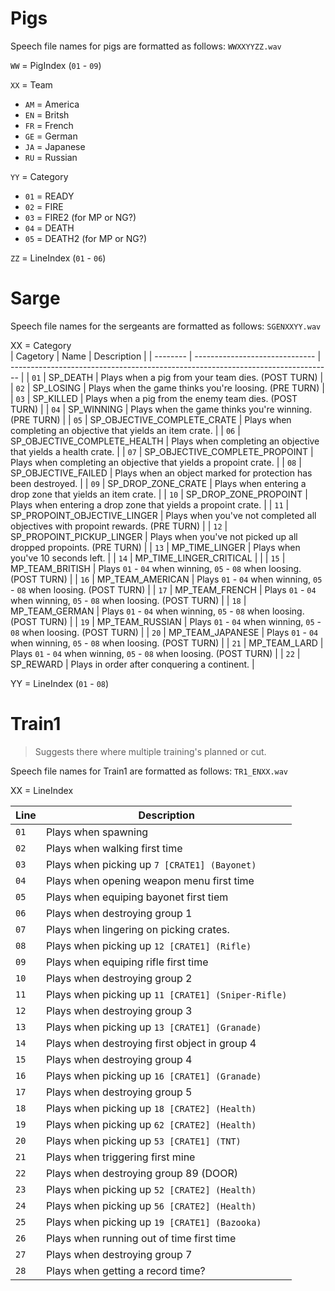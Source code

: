 # Pigs
Speech file names for pigs are formatted as follows: `WWXXYYZZ.wav`

`WW` = PigIndex (`01` - `09`)  

`XX` = Team 
- `AM` = America
- `EN` = Britsh
- `FR` = French
- `GE` = German
- `JA` = Japanese
- `RU` = Russian

`YY` = Category
- `01` = READY
- `02` = FIRE
- `03` = FIRE2 (for MP or NG?)
- `04` = DEATH
- `05` = DEATH2 (for MP or NG?)

`ZZ` = LineIndex (`01` - `06`)

# Sarge
Speech file names for the sergeants are formatted as follows: `SGENXXYY.wav`

XX = Category   
| Cagetory | Name                           | Description                                                                      |
| -------- | ------------------------------ | -------------------------------------------------------------------------------- |
| `01`     | SP_DEATH                       | Plays when a pig from your team dies. (POST TURN)                                |
| `02`     | SP_LOSING                      | Plays when the game thinks you're loosing. (PRE TURN)                            |
| `03`     | SP_KILLED                      | Plays when a pig from the enemy team dies. (POST TURN)                           |
| `04`     | SP_WINNING                     | Plays when the game thinks you're winning. (PRE TURN)                            |
| `05`     | SP_OBJECTIVE_COMPLETE_CRATE    | Plays when completing an objective that yields an item crate.                    |
| `06`     | SP_OBJECTIVE_COMPLETE_HEALTH   | Plays when completing an objective that yields a health crate.                   |
| `07`     | SP_OBJECTIVE_COMPLETE_PROPOINT | Plays when completing an objective that yields a propoint crate.                 |
| `08`     | SP_OBJECTIVE_FAILED            | Plays when an object marked for protection has been destroyed.                   |
| `09`     | SP_DROP_ZONE_CRATE             | Plays when entering a drop zone that yields an item crate.                       |
| `10`     | SP_DROP_ZONE_PROPOINT          | Plays when entering a drop zone that yields a propoint crate.                    |
| `11`     | SP_PROPOINT_OBJECTIVE_LINGER   | Plays when you've not completed all objectives with propoint rewards. (PRE TURN) |
| `12`     | SP_PROPOINT_PICKUP_LINGER      | Plays when you've not picked up all dropped propoints. (PRE TURN)                |
| `13`     | MP_TIME_LINGER                 | Plays when you've 10 seconds left.                                               |
| `14`     | MP_TIME_LINGER_CRITICAL        |                                                                                  |
| `15`     | MP_TEAM_BRITISH                | Plays `01` - `04` when winning, `05` - `08` when loosing. (POST TURN)            |
| `16`     | MP_TEAM_AMERICAN               | Plays `01` - `04` when winning, `05` - `08` when loosing. (POST TURN)            |
| `17`     | MP_TEAM_FRENCH                 | Plays `01` - `04` when winning, `05` - `08` when loosing. (POST TURN)            |
| `18`     | MP_TEAM_GERMAN                 | Plays `01` - `04` when winning, `05` - `08` when loosing. (POST TURN)            |
| `19`     | MP_TEAM_RUSSIAN                | Plays `01` - `04` when winning, `05` - `08` when loosing. (POST TURN)            |
| `20`     | MP_TEAM_JAPANESE               | Plays `01` - `04` when winning, `05` - `08` when loosing. (POST TURN)            |
| `21`     | MP_TEAM_LARD                   | Plays `01` - `04` when winning, `05` - `08` when loosing. (POST TURN)            |
| `22`     | SP_REWARD                      | Plays in order after conquering a continent.                                     |

YY = LineIndex (`01` - `08`)


# Train1
> Suggests there where multiple training's planned or cut.

Speech file names for Train1 are formatted as follows: `TR1_ENXX.wav`

XX = LineIndex

| Line | Description
| ---- | -----------
| `01` | Plays when spawning
| `02` | Plays when walking first time
| `03` | Plays when picking up `7 [CRATE1] (Bayonet)`
| `04` | Plays when opening weapon menu first time
| `05` | Plays when equiping bayonet first tiem
| `06` | Plays when destroying group 1
| `07` | Plays when lingering on picking crates.
| `08` | Plays when picking up `12 [CRATE1] (Rifle)`
| `09` | Plays when equiping rifle first time
| `10` | Plays when destroying group 2
| `11` | Plays when picking up `11 [CRATE1] (Sniper-Rifle)`
| `12` | Plays when destroying group 3
| `13` | Plays when picking up `13 [CRATE1] (Granade)`
| `14` | Plays when destroying first object in group 4
| `15` | Plays when destroying group 4
| `16` | Plays when picking up `16 [CRATE1] (Granade)`
| `17` | Plays when destroying group 5
| `18` | Plays when picking up `18 [CRATE2] (Health)`
| `19` | Plays when picking up `62 [CRATE2] (Health)`
| `20` | Plays when picking up `53 [CRATE1] (TNT)`
| `21` | Plays when triggering first mine
| `22` | Plays when destroying group 89 (DOOR)
| `23` | Plays when picking up `52 [CRATE2] (Health)`
| `24` | Plays when picking up `56 [CRATE2] (Health)`
| `25` | Plays when picking up `19 [CRATE1] (Bazooka)`
| `26` | Plays when running out of time first time
| `27` | Plays when destroying group 7
| `28` | Plays when getting a record time?